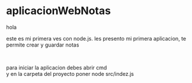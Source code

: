 # aplicacionWebNotas

hola 
<p>este es mi primera ves  con node.js.
les presento mi primera aplicacion,
te permite crear y guardar notas</p><br>

<p>para iniciar la aplicacion debes abrir cmd <br>
y en la carpeta del proyecto poner node src/indez.js</p>
